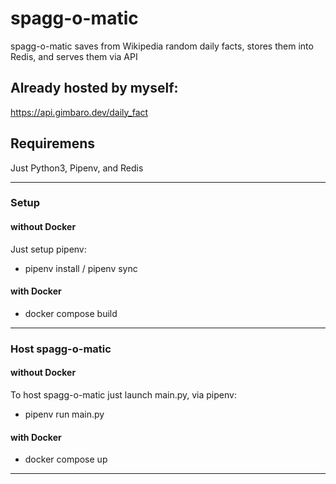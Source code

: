 # spagg-o-matic
spagg-o-matic saves from Wikipedia random daily facts, stores them into Redis, and serves them via API

## Already hosted by myself:

https://api.gimbaro.dev/daily_fact

## Requiremens
Just Python3, Pipenv, and Redis

---

### Setup

#### without Docker
Just setup pipenv:
- pipenv install / pipenv sync

#### with Docker
- docker compose build

---

### Host spagg-o-matic

#### without Docker
To host spagg-o-matic just launch main.py, via pipenv:
- pipenv run main.py

#### with Docker
- docker compose up

---
